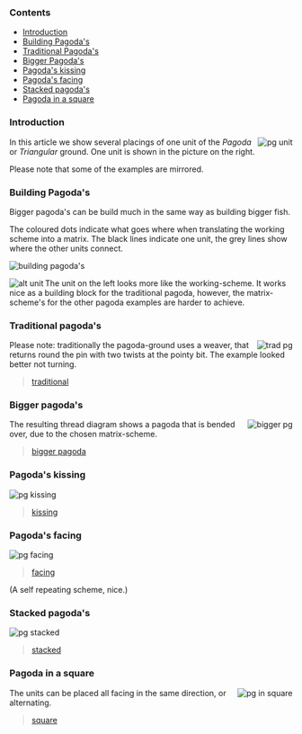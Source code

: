 ### Contents

* [Introduction](#introduction)
* [Building Pagoda's](#building-pagodas)
* [Traditional Pagoda's](#traditional-pagodas)
* [Bigger Pagoda's](#bigger-pagodas)
* [Pagoda's kissing](#pagodas-kissing)
* [Pagoda's facing](#pagodas-facing)
* [Stacked pagoda's](#stacked-pagodas)
* [Pagoda in a square](#pagoda-in-a-square)



### Introduction

<img alt="pg unit" align="right" src="images_wt/gf-pg-unit.png">

In this article we show several placings of one unit of the _Pagoda_ or _Triangular_ ground. One unit is shown in 
the picture on the right.

Please note that some of the examples are mirrored. 




### Building Pagoda's

Bigger pagoda's can be build much in the same way as building bigger fish. 

The coloured dots indicate what goes where when translating the working scheme into a matrix. The black lines indicate one unit, the grey lines show where the other units connect. 

![building pagoda's][build pagoda]



<img alt="alt unit" align="left" src="images/gf-pg-uni2.png"> 

The unit on the left looks more like the working-scheme. It works nice as a building block for the traditional pagoda, however, the matrix-scheme's for the other pagoda examples are harder to achieve. 






### Traditional pagoda's

<img alt="trad pg" align="right" src="images_wt/gf-pg-trad.png">

Please note: traditionally the pagoda-ground uses a weaver, that returns round the pin with two twists at the pointy bit. The example looked better not turning. 

> [traditional][ex-trad] 


 

### Bigger pagoda's

<img alt="bigger pg" align="right" src="images_wt/gf-pg-bigg.png">

The resulting thread diagram shows a pagoda that is bended over, due to the chosen matrix-scheme. 
        
> [bigger pagoda][ex-bigg]




### Pagoda's kissing

![pg kissing][pg-kiss] 

> [kissing][ex-kiss] 




### Pagoda's facing

![pg facing][pg-face] 

> [facing][ex-face]

              
(A self repeating scheme, nice.)




### Stacked pagoda's

![pg stacked][pg-stck]
> [stacked][ex-stck]



         
### Pagoda in a square

<img alt="pg in square" align="right" src="images_wt/gf-pg-sqre.png">

The units can be placed all facing in the same direction, or alternating. 

> [square][ex-sqre]



[build pagoda]: images/gf%20build%20pagoda.png
[pg-uni2]: images/gf-pg-uni2.png

[pg-unit]: images_wt/gf-pg-unit.png
[pg-trad]: images_wt/gf-pg-trad.png
[pg-kiss]: images_wt/gf-pg-kiss.png
[pg-stck]: images_wt/gf-pg-stck.png
[pg-bigg]: images_wt/gf-pg-bigg.png
[pg-face]: images_wt/gf-pg-face.png
[pg-sqre]: images_wt/gf-pg-sqre.png


[ex-sqre]: https://d-bl.github.io/GroundForge/index.html?m=215-5-%0A-786-5%0A246-5-%3Bbricks%3B24%3B24%3B0%3B0&s1=ctct%20A1%3Dtctc%20B2%3Drctc%20A2%3Dctc%20F2%3Dlctclctcll%20D3%3Dctc%20E3%3Dctcrr%20D1%3Dctctt
[ex-trad]: https://d-bl.github.io/GroundForge/index.html?m=4-12%0A-5--%0A6-CD%3Bbricks%3B24%3B24%3B0%3B0&s1=ctc%20C1%3Dtttctc%20A2%3Dctcttt
[ex-bigg]: https://d-bl.github.io/GroundForge/index.html?m=5-----%0A-CDDD6%0A246631%0A224-12%3Bbricks%3B24%3B24%3B0%3B0&s1=ctc%20A1%3Dlllctc%20E4%3Dtttctc%20D1%3Dctclll%20E2%3Dctcttt
[ex-kiss]: https://d-bl.github.io/GroundForge/index.html?m=5---5---%0A-CD6-2AB%0A-468-127%3Bbricks%3B24%3B24%3B0%3B0&s1=ctc%20F3%3Dttctc%20H3%3Dttctc%20B1%3Dctctt%20D1%3Dctctt
[ex-face]: https://d-bl.github.io/GroundForge/index.html?m=5-----5-%0A-CD3AB-5%0A2468-7-1%0A----5-5-%0AD3AB-5-C%0A68-7-124%3Bbricks%3B24%3B24%3B0%3B0&s1=ctc%20D3%3Dttctc%20F4%3Dctctt%20F6%3Dttctc%20B4%3Dctctt%20H3%3Dttctc%20H1%3Dctctt%20D1%3Dctctt%20B6%3Dttctc
[ex-stck]: https://d-bl.github.io/GroundForge/index.html?m=5-4-5-%0A-215-5%0A5-78-1%0A8-4-58%3Bbricks%3B24%3B24%3B0%3B0&s1=ctc%20D3%3Dtttctcttt%20F3%3Dtttctcttt%20A2%3Dlllctc%20A4%3Dctclll
